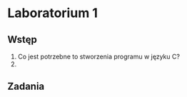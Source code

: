 # Laboratorium 1

## Wstęp

1. Co jest potrzebne to stworzenia programu w języku C?
2. 



## Zadania